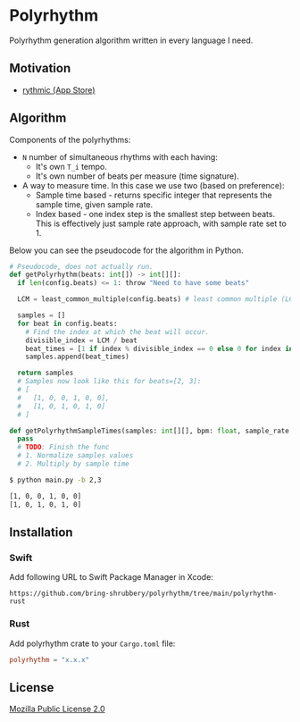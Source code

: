 # Polyrhythm

Polyrhythm generation algorithm written in every language I need.

## Motivation

- [rythmic (App Store)](https://apps.apple.com/app/rythmic/id1515876711)

## Algorithm

Components of the polyrhythms:

- `N` number of simultaneous rhythms with each having:
  - It's own `T_i` tempo.
  - It's own number of beats per measure (time signature).
- A way to measure time. In this case we use two (based on preference):
  - Sample time based - returns specific integer that represents the sample time, given sample rate.
  - Index based - one index step is the smallest step between beats. This is effectively just sample rate approach, with sample rate set to 1.

Below you can see the pseudocode for the algorithm in Python.

```python
# Pseudocode, does not actually run.
def getPolyrhythm(beats: int[]) -> int[][]:
  if len(config.beats) <= 1: throw "Need to have some beats"

  LCM = least_common_multiple(config.beats) # least common multiple (LCM) of all the beats

  samples = []
  for beat in config.beats:
    # Find the index at which the beat will occur.
    divisible_index = LCM / beat
    beat_times = [1 if index % divisible_index == 0 else 0 for index in [0]*LCM]
    samples.append(beat_times)

  return samples
  # Samples now look like this for beats=[2, 3]:
  # [
  #   [1, 0, 0, 1, 0, 0],
  #   [1, 0, 1, 0, 1, 0]
  # ]

def getPolyrhythmSampleTimes(samples: int[][], bpm: float, sample_rate: float): -> float[][]:
  pass
  # TODO: Finish the func
  # 1. Normalize samples values
  # 2. Multiply by sample time
```

```bash
$ python main.py -b 2,3

[1, 0, 0, 1, 0, 0]
[1, 0, 1, 0, 1, 0]
```

## Installation

### Swift

Add following URL to Swift Package Manager in Xcode:

```
https://github.com/bring-shrubbery/polyrhythm/tree/main/polyrhythm-rust
```

### Rust

Add polyrhythm crate to your `Cargo.toml` file:

```toml
polyrhythm = "x.x.x"
```

## License

[Mozilla Public License 2.0](https://github.com/bring-shrubbery/polyrhythm/blob/main/LICENSE)
